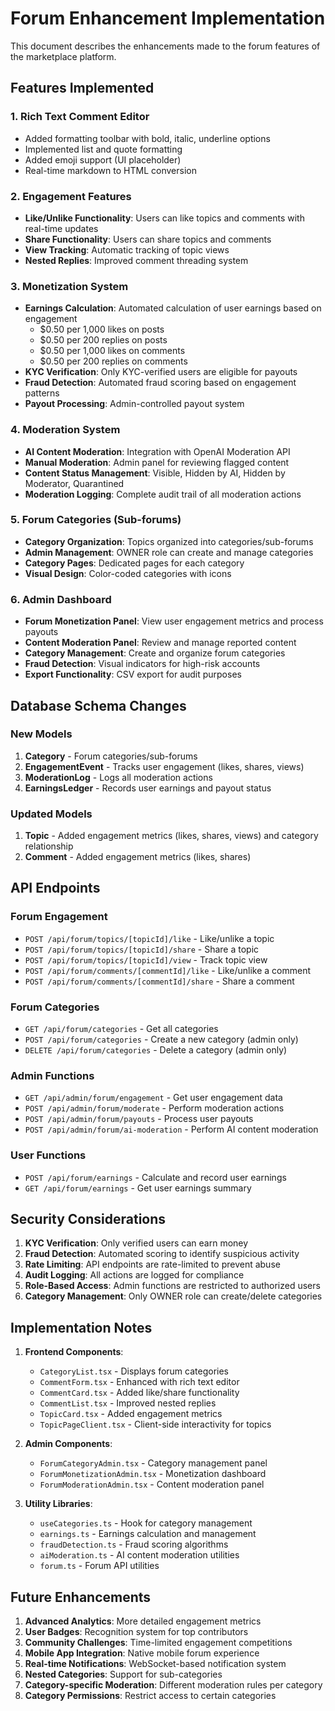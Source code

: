 # Forum Enhancement Implementation

This document describes the enhancements made to the forum features of the marketplace platform.

## Features Implemented

### 1. Rich Text Comment Editor
- Added formatting toolbar with bold, italic, underline options
- Implemented list and quote formatting
- Added emoji support (UI placeholder)
- Real-time markdown to HTML conversion

### 2. Engagement Features
- **Like/Unlike Functionality**: Users can like topics and comments with real-time updates
- **Share Functionality**: Users can share topics and comments
- **View Tracking**: Automatic tracking of topic views
- **Nested Replies**: Improved comment threading system

### 3. Monetization System
- **Earnings Calculation**: Automated calculation of user earnings based on engagement
  - $0.50 per 1,000 likes on posts
  - $0.50 per 200 replies on posts
  - $0.50 per 1,000 likes on comments
  - $0.50 per 200 replies on comments
- **KYC Verification**: Only KYC-verified users are eligible for payouts
- **Fraud Detection**: Automated fraud scoring based on engagement patterns
- **Payout Processing**: Admin-controlled payout system

### 4. Moderation System
- **AI Content Moderation**: Integration with OpenAI Moderation API
- **Manual Moderation**: Admin panel for reviewing flagged content
- **Content Status Management**: Visible, Hidden by AI, Hidden by Moderator, Quarantined
- **Moderation Logging**: Complete audit trail of all moderation actions

### 5. Forum Categories (Sub-forums)
- **Category Organization**: Topics organized into categories/sub-forums
- **Admin Management**: OWNER role can create and manage categories
- **Category Pages**: Dedicated pages for each category
- **Visual Design**: Color-coded categories with icons

### 6. Admin Dashboard
- **Forum Monetization Panel**: View user engagement metrics and process payouts
- **Content Moderation Panel**: Review and manage reported content
- **Category Management**: Create and organize forum categories
- **Fraud Detection**: Visual indicators for high-risk accounts
- **Export Functionality**: CSV export for audit purposes

## Database Schema Changes

### New Models
1. **Category** - Forum categories/sub-forums
2. **EngagementEvent** - Tracks user engagement (likes, shares, views)
3. **ModerationLog** - Logs all moderation actions
4. **EarningsLedger** - Records user earnings and payout status

### Updated Models
1. **Topic** - Added engagement metrics (likes, shares, views) and category relationship
2. **Comment** - Added engagement metrics (likes, shares)

## API Endpoints

### Forum Engagement
- `POST /api/forum/topics/[topicId]/like` - Like/unlike a topic
- `POST /api/forum/topics/[topicId]/share` - Share a topic
- `POST /api/forum/topics/[topicId]/view` - Track topic view
- `POST /api/forum/comments/[commentId]/like` - Like/unlike a comment
- `POST /api/forum/comments/[commentId]/share` - Share a comment

### Forum Categories
- `GET /api/forum/categories` - Get all categories
- `POST /api/forum/categories` - Create a new category (admin only)
- `DELETE /api/forum/categories` - Delete a category (admin only)

### Admin Functions
- `GET /api/admin/forum/engagement` - Get user engagement data
- `POST /api/admin/forum/moderate` - Perform moderation actions
- `POST /api/admin/forum/payouts` - Process user payouts
- `POST /api/admin/forum/ai-moderation` - Perform AI content moderation

### User Functions
- `POST /api/forum/earnings` - Calculate and record user earnings
- `GET /api/forum/earnings` - Get user earnings summary

## Security Considerations

1. **KYC Verification**: Only verified users can earn money
2. **Fraud Detection**: Automated scoring to identify suspicious activity
3. **Rate Limiting**: API endpoints are rate-limited to prevent abuse
4. **Audit Logging**: All actions are logged for compliance
5. **Role-Based Access**: Admin functions are restricted to authorized users
6. **Category Management**: Only OWNER role can create/delete categories

## Implementation Notes

1. **Frontend Components**:
   - `CategoryList.tsx` - Displays forum categories
   - `CommentForm.tsx` - Enhanced with rich text editor
   - `CommentCard.tsx` - Added like/share functionality
   - `CommentList.tsx` - Improved nested replies
   - `TopicCard.tsx` - Added engagement metrics
   - `TopicPageClient.tsx` - Client-side interactivity for topics

2. **Admin Components**:
   - `ForumCategoryAdmin.tsx` - Category management panel
   - `ForumMonetizationAdmin.tsx` - Monetization dashboard
   - `ForumModerationAdmin.tsx` - Content moderation panel

3. **Utility Libraries**:
   - `useCategories.ts` - Hook for category management
   - `earnings.ts` - Earnings calculation and management
   - `fraudDetection.ts` - Fraud scoring algorithms
   - `aiModeration.ts` - AI content moderation utilities
   - `forum.ts` - Forum API utilities

## Future Enhancements

1. **Advanced Analytics**: More detailed engagement metrics
2. **User Badges**: Recognition system for top contributors
3. **Community Challenges**: Time-limited engagement competitions
4. **Mobile App Integration**: Native mobile forum experience
5. **Real-time Notifications**: WebSocket-based notification system
6. **Nested Categories**: Support for sub-categories
7. **Category-specific Moderation**: Different moderation rules per category
8. **Category Permissions**: Restrict access to certain categories